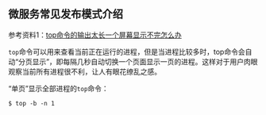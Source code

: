 ## 微服务常见发布模式介绍

参考资料1：[top命令的输出太长一个屏幕显示不完怎么办](https://zhidao.baidu.com/question/1801552884352790987.html) 

`top`命令可以用来查看当前正在运行的进程，但是当进程比较多时，top命令会自动“分页显示”，即每隔几秒自动切换一个页面显示一页的进程。这样对于用户肉眼观察当前所有进程很不利，让人有眼花缭乱之感。

“单页”显示全部进程的`top`命令：

```shell
$ top -b -n 1
```

